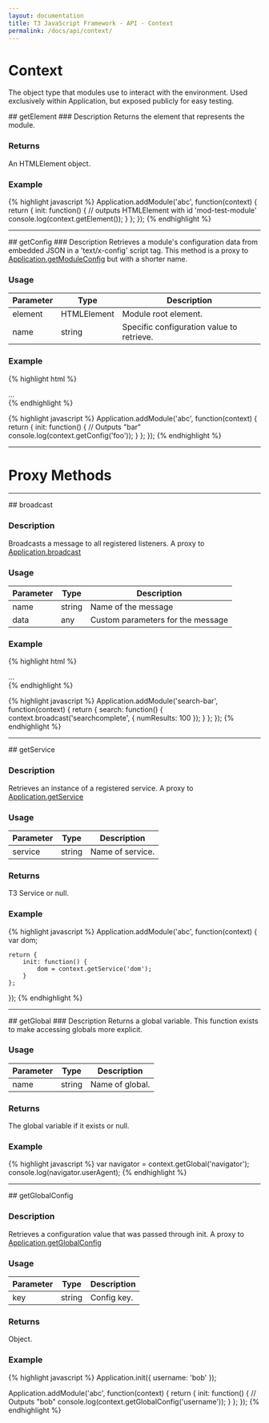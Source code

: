 ```yaml
---
layout: documentation
title: T3 JavaScript Framework - API - Context
permalink: /docs/api/context/
---
```


# Context
The object type that modules use to interact with the environment.
Used exclusively within Application, but exposed publicly for easy testing.

<div class="anchor" id="getElement"></div>
## getElement
### Description
Returns the element that represents the module.

### Returns
An HTMLElement object.

### Example
{% highlight javascript %}
Application.addModule('abc', function(context) {
	return {
		init: function() {
			// outputs HTMLElement with id 'mod-test-module'
			console.log(context.getElement());
		}
	};
});
{% endhighlight %}

<hr class="separator">

<div class="anchor" id="getConfig"></div>
## getConfig
### Description
Retrieves a module's configuration data from embedded JSON in a 'text/x-config' script tag.
This method is a proxy to <a href="../application/#getModuleConfig">Application.getModuleConfig</a> but with a shorter name.

### Usage
<table class="table table-striped">
	<thead>
		<tr>
			<th>Parameter</th>
			<th>Type</th>
			<th>Description</th>
		</tr>
	</thead>
	<tbody>
		<tr>
			<td class="required">element</td>
			<td>HTMLElement</td>
			<td>Module root element.</td>
		</tr>
		<tr>
			<td class="optional">name</td>
			<td>string</td>
			<td>Specific configuration value to retrieve.</td>
		</tr>
	</tbody>
</table>

### Example
{% highlight html %}
<div id="mod-test-module" data-module="test-module">
	<script type="text/x-config">{"foo": "bar"}</script>
	...
</div>
{% endhighlight %}

{% highlight javascript %}
Application.addModule('abc', function(context) {
	return {
		init: function() {
			// Outputs "bar"
			console.log(context.getConfig('foo'));
		}
	};
});
{% endhighlight %}

<hr class="separator">

# Proxy Methods

<hr class="separator">

<div class="anchor" id="broadcast"></div>
## broadcast

### Description
Broadcasts a message to all registered listeners. A proxy to <a href="../application/#broadcast">Application.broadcast</a>

### Usage
<table class="table table-striped">
	<thead>
		<tr>
			<th>Parameter</th>
			<th>Type</th>
			<th>Description</th>
		</tr>
	</thead>
	<tbody>
		<tr>
			<td class="required">name</td>
			<td>string</td>
			<td>Name of the message</td>
		</tr>
		<tr>
			<td class="optional">data</td>
			<td>any</td>
			<td>Custom parameters for the message</td>
		</tr>
	</tbody>
</table>

### Example
{% highlight html %}
<div id="mod-search-bar" data-module="search-bar">
	...
</div>
{% endhighlight %}

{% highlight javascript %}
Application.addModule('search-bar', function(context) {
	return {
		search: function() {
			context.broadcast('searchcomplete', {
				numResults: 100
			});
		}
	};
});
{% endhighlight %}

<hr class="separator">

<div class="anchor" id="getService"></div>
## getService

### Description
Retrieves an instance of a registered service.
A proxy to <a href="../application/#getService">Application.getService</a>

### Usage
<table class="table table-striped">
	<thead>
		<tr>
			<th>Parameter</th>
			<th>Type</th>
			<th>Description</th>
		</tr>
	</thead>
	<tbody>
		<tr>
			<td class="required">service</td>
			<td>string</td>
			<td>Name of service.</td>
		</tr>
	</tbody>
</table>

### Returns
T3 Service or null.

### Example
{% highlight javascript %}
Application.addModule('abc', function(context) {
	var dom;

	return {
		init: function() {
			dom = context.getService('dom');
		}
	};
});
{% endhighlight %}

<hr class="separator">

<div class="anchor" id="getGlobal"></div>
## getGlobal
### Description
Returns a global variable. This function exists to make accessing globals more explicit.

### Usage
<table class="table table-striped">
	<thead>
		<tr>
			<th>Parameter</th>
			<th>Type</th>
			<th>Description</th>
		</tr>
	</thead>
	<tbody>
		<tr>
			<td class="required">name</td>
			<td>string</td>
			<td>Name of global.</td>
		</tr>
	</tbody>
</table>

### Returns
The global variable if it exists or null.


### Example
{% highlight javascript %}
var navigator = context.getGlobal('navigator');
console.log(navigator.userAgent);
{% endhighlight %}

<hr class="separator">

<div class="anchor" id="getGlobalConfig"></div>
## getGlobalConfig

### Description
Retrieves a configuration value that was passed through init.
A proxy to  <a href="../application/#getGlobalConfig">Application.getGlobalConfig</a>

### Usage
<table class="table table-striped">
	<thead>
		<tr>
			<th>Parameter</th>
			<th>Type</th>
			<th>Description</th>
		</tr>
	</thead>
	<tbody>
		<tr>
			<td class="required">key</td>
			<td>string</td>
			<td>Config key.</td>
		</tr>
	</tbody>
</table>

### Returns
Object.

### Example
{% highlight javascript %}
Application.init({
	username: 'bob'
});

Application.addModule('abc', function(context) {
	return {
		init: function() {
			// Outputs "bob"
			console.log(context.getGlobalConfig('username'));
		}
	};
});
{% endhighlight %}

